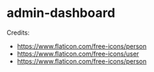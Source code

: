 # admin-dashboard

Credits:
* https://www.flaticon.com/free-icons/person
* https://www.flaticon.com/free-icons/user
* https://www.flaticon.com/free-icons/person
